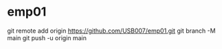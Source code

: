 # emp01


git remote add origin https://github.com/USB007/emp01.git
git branch -M main
git push -u origin main
